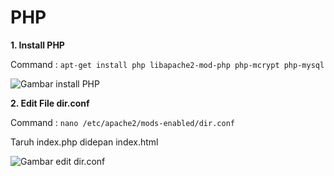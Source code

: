 # PHP

**1. Install PHP**

Command : `apt-get install php libapache2-mod-php php-mcrypt php-mysql`

![Gambar install PHP](https://github.com/bhaktiarc/projek-adm-sistem-server/blob/master/img/instal%20php.PNG)

**2. Edit File dir.conf**

Command : `nano /etc/apache2/mods-enabled/dir.conf `

Taruh index.php didepan index.html

![Gambar edit dir.conf](https://github.com/bhaktiarc/projek-adm-sistem-server/blob/master/img/edit%20dir%20conf.PNG)